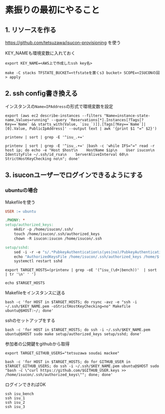 # 素振りの最初にやること


## 1. リソースを作る

https://github.com/tetsuzawa/isucon-provisioning を使う

KEY_NAMEも環境変数に入れておく

```shell
export KEY_NAME=<AWS上で作成したssh key名>
```

```shell
make -C stacks TFSTATE_BUCKET=<tfstateを置くs3 bucket> SCOPE=<ISUCONの回> apply
```

## 2. ssh config書き換える

インスタンスの`Name=IPAddress`の形式で環境変数を設定

```shell
export (aws ec2 describe-instances --filters "Name=instance-state-name,Values=running" --query 'Reservations[*].Instances[?Tags[?Key==`Name` && starts_with(Value, `isu_`)]].[Tags[?Key==`Name`]|[0].Value, PublicIpAddress]' --output text | awk '{print $1 "=" $2}')
```

```shell
printenv | sort | grep -E '^isu_.+='
```

```shell
printenv | sort | grep -E '^isu_.+=' |bash -c 'while IFS="=" read -r host ip; do echo -e "Host $host\n    HostName $ip\n    User isucon\n    IdentityFile ~/.ssh/id_rsa\n    ServerAliveInterval 60\n    StrictHostKeyChecking no\n"; done'
```


## 3. isuconユーザーでログインできるようにする


### ubuntuの場合

Makefileを使う

```makefile title="Makefile"
USER := ubuntu

.PHONY: *
setup/authorized_keys:
	mkdir -p /home/isucon/.ssh/
	touch /home/isucon/.ssh/authorized_keys
	chown -R isucon:isucon /home/isucon/.ssh

setup/sshd:
	sed -i -r -e "s/.*PubkeyAuthentication\s(yes|no)/PubkeyAuthentication yes/" /etc/ssh/sshd_config
	echo "AuthorizedKeysFile /home/isucon/.ssh/authorized_keys /home/$(USER)/.ssh/authorized_keys" >> /etc/ssh/sshd_config
	systemctl restart sshd
```

```shell
export TARGET_HOSTS=(printenv | grep -oE '(^isu_(\d+|bench))'  | sort | tr '\n' ' ')
```

```shell
echo $TARGET_HOSTS
```


Makefileをインスタンスに送る


```shell
bash -c 'for HOST in $TARGET_HOSTS; do rsync -avz -e "ssh -i ~/.ssh/$KEY_NAME.pem -oStrictHostKeyChecking=no" Makefile ubuntu@$HOST:~/; done'
```

sshのセットアップをする

```shell
bash -c 'for HOST in $TARGET_HOSTS; do ssh -i ~/.ssh/$KEY_NAME.pem ubuntu@$HOST sudo make setup/authorized_keys setup/sshd; done'
```

参加者の公開鍵をgithubから取得

```shell
export TARGET_GITHUB_USERS="tetsuzawa soudai mackee"
```

```shell
bash -c 'for HOST in $TARGET_HOSTS; do for GITHUB_USER in $TARGET_GITHUB_USERS; do ssh -i ~/.ssh/$KEY_NAME.pem ubuntu@$HOST sudo "bash -c \"curl https://github.com/$GITHUB_USER.keys >> /home/isucon/.ssh/authorized_keys\""; done; done'
```

ログインできればOK

```shell
ssh isu_bench
ssh isu_1
ssh isu_2
ssh isu_3
```